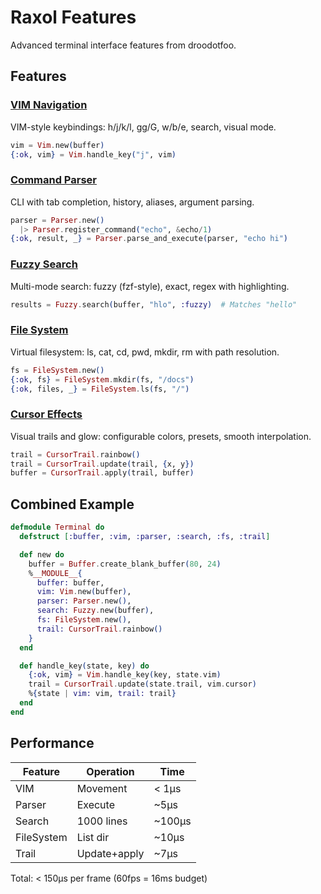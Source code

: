 # Raxol Features

Advanced terminal interface features from droodotfoo.

## Features

### [VIM Navigation](VIM_NAVIGATION.md)
VIM-style keybindings: h/j/k/l, gg/G, w/b/e, search, visual mode.

```elixir
vim = Vim.new(buffer)
{:ok, vim} = Vim.handle_key("j", vim)
```

### [Command Parser](COMMAND_PARSER.md)
CLI with tab completion, history, aliases, argument parsing.

```elixir
parser = Parser.new()
  |> Parser.register_command("echo", &echo/1)
{:ok, result, _} = Parser.parse_and_execute(parser, "echo hi")
```

### [Fuzzy Search](FUZZY_SEARCH.md)
Multi-mode search: fuzzy (fzf-style), exact, regex with highlighting.

```elixir
results = Fuzzy.search(buffer, "hlo", :fuzzy)  # Matches "hello"
```

### [File System](FILESYSTEM.md)
Virtual filesystem: ls, cat, cd, pwd, mkdir, rm with path resolution.

```elixir
fs = FileSystem.new()
{:ok, fs} = FileSystem.mkdir(fs, "/docs")
{:ok, files, _} = FileSystem.ls(fs, "/")
```

### [Cursor Effects](CURSOR_EFFECTS.md)
Visual trails and glow: configurable colors, presets, smooth interpolation.

```elixir
trail = CursorTrail.rainbow()
trail = CursorTrail.update(trail, {x, y})
buffer = CursorTrail.apply(trail, buffer)
```

## Combined Example

```elixir
defmodule Terminal do
  defstruct [:buffer, :vim, :parser, :search, :fs, :trail]

  def new do
    buffer = Buffer.create_blank_buffer(80, 24)
    %__MODULE__{
      buffer: buffer,
      vim: Vim.new(buffer),
      parser: Parser.new(),
      search: Fuzzy.new(buffer),
      fs: FileSystem.new(),
      trail: CursorTrail.rainbow()
    }
  end

  def handle_key(state, key) do
    {:ok, vim} = Vim.handle_key(key, state.vim)
    trail = CursorTrail.update(state.trail, vim.cursor)
    %{state | vim: vim, trail: trail}
  end
end
```

## Performance

| Feature | Operation | Time |
|---------|-----------|------|
| VIM | Movement | < 1μs |
| Parser | Execute | ~5μs |
| Search | 1000 lines | ~100μs |
| FileSystem | List dir | ~10μs |
| Trail | Update+apply | ~7μs |

Total: < 150μs per frame (60fps = 16ms budget)
